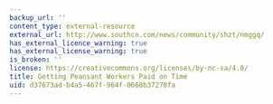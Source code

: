 ```yaml
---
backup_url: ''
content_type: external-resource
external_url: http://www.southcn.com/news/community/shzt/nmggq/
has_external_licence_warning: true
has_external_license_warning: true
is_broken: ''
license: https://creativecommons.org/licenses/by-nc-sa/4.0/
title: Getting Peansant Workers Paid on Time
uid: d37673ad-b4a5-467f-964f-0668b37278fa
---
```

